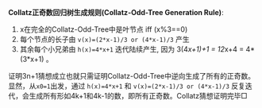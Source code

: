  **Collatz正奇数回归树生成规则(Collatz-Odd-Tree Generation Rule)**:

1. x在完全的Collatz-Odd-Tree中是叶节点 iff (x%3==0)
2. 每个节点的长子由 `v(x)=(2*x-1)/3 or (4*x-1)/3` 产生
3. 其余每个小兄弟由 `h(x)=4*x+1` 迭代陆续产生, 因为 3(4*x+1)+1 = 12*x+4 = 4*(3*x+1) 。

证明3n+1猜想成立也就只需证明Collatz-Odd-Tree中逆向生成了所有的正奇数。
显然，从`x0=1`出发，通过 `h(x)=4*x+1` 和 `v(x)=(2*x-1)/3 or (4*x-1)/3` 反复迭代，会生成所有形如4k+1和4k-1的数，即所有正奇数。Collatz猜想证明完毕□